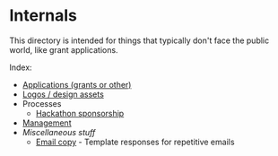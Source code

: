 # Internals

This directory is intended for things that typically don't face the public world, like grant applications.

Index:

- [Applications (grants or other)](applications/)
- [Logos / design assets](logos/)
- Processes
  - [Hackathon sponsorship](processes/hackathon_sponsorship_process.md)
- [Management](management/)
- _Miscellaneous stuff_
  - [Email copy](email_copy.md) - Template responses for repetitive emails
